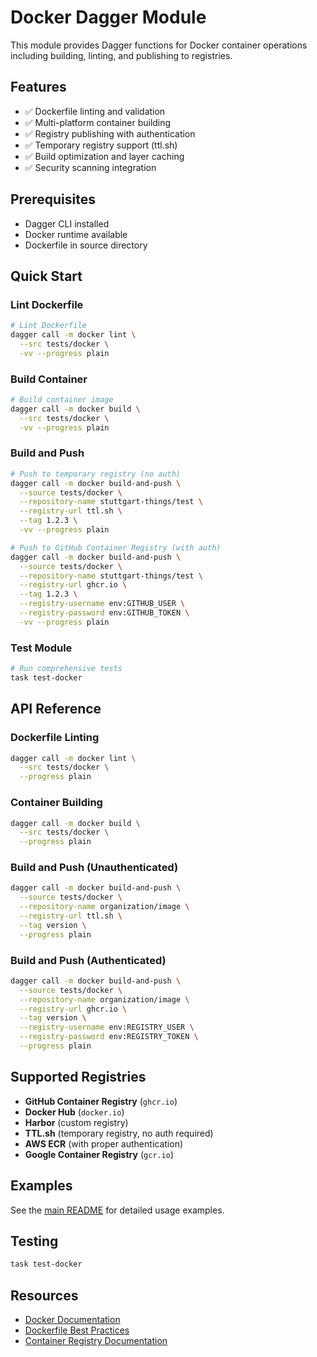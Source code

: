 # Docker Dagger Module

This module provides Dagger functions for Docker container operations including building, linting, and publishing to registries.

## Features

- ✅ Dockerfile linting and validation
- ✅ Multi-platform container building
- ✅ Registry publishing with authentication
- ✅ Temporary registry support (ttl.sh)
- ✅ Build optimization and layer caching
- ✅ Security scanning integration

## Prerequisites

- Dagger CLI installed
- Docker runtime available
- Dockerfile in source directory

## Quick Start

### Lint Dockerfile

```bash
# Lint Dockerfile
dagger call -m docker lint \
  --src tests/docker \
  -vv --progress plain
```

### Build Container

```bash
# Build container image
dagger call -m docker build \
  --src tests/docker \
  -vv --progress plain
```

### Build and Push

```bash
# Push to temporary registry (no auth)
dagger call -m docker build-and-push \
  --source tests/docker \
  --repository-name stuttgart-things/test \
  --registry-url ttl.sh \
  --tag 1.2.3 \
  -vv --progress plain

# Push to GitHub Container Registry (with auth)
dagger call -m docker build-and-push \
  --source tests/docker \
  --repository-name stuttgart-things/test \
  --registry-url ghcr.io \
  --tag 1.2.3 \
  --registry-username env:GITHUB_USER \
  --registry-password env:GITHUB_TOKEN \
  -vv --progress plain
```

### Test Module

```bash
# Run comprehensive tests
task test-docker
```

## API Reference

### Dockerfile Linting

```bash
dagger call -m docker lint \
  --src tests/docker \
  --progress plain
```

### Container Building

```bash
dagger call -m docker build \
  --src tests/docker \
  --progress plain
```

### Build and Push (Unauthenticated)

```bash
dagger call -m docker build-and-push \
  --source tests/docker \
  --repository-name organization/image \
  --registry-url ttl.sh \
  --tag version \
  --progress plain
```

### Build and Push (Authenticated)

```bash
dagger call -m docker build-and-push \
  --source tests/docker \
  --repository-name organization/image \
  --registry-url ghcr.io \
  --tag version \
  --registry-username env:REGISTRY_USER \
  --registry-password env:REGISTRY_TOKEN \
  --progress plain
```

## Supported Registries

- **GitHub Container Registry** (`ghcr.io`)
- **Docker Hub** (`docker.io`)
- **Harbor** (custom registry)
- **TTL.sh** (temporary registry, no auth required)
- **AWS ECR** (with proper authentication)
- **Google Container Registry** (`gcr.io`)

## Examples

See the [main README](../README.md#docker) for detailed usage examples.

## Testing

```bash
task test-docker
```

## Resources

- [Docker Documentation](https://docs.docker.com/)
- [Dockerfile Best Practices](https://docs.docker.com/develop/dev-best-practices/)
- [Container Registry Documentation](https://docs.github.com/en/packages/working-with-a-github-packages-registry/working-with-the-container-registry)